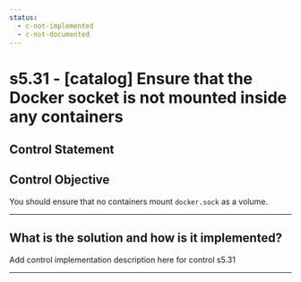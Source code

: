 ```yaml
---
status:
  - c-not-implemented
  - c-not-documented
---
```


# s5.31 - \[catalog\] Ensure that the Docker socket is not mounted inside any containers

## Control Statement

## Control Objective

You should ensure that no containers mount `docker.sock` as a volume.

______________________________________________________________________

## What is the solution and how is it implemented?

Add control implementation description here for control s5.31

______________________________________________________________________

